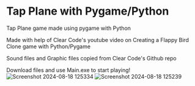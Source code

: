 # Tap Plane with Pygame/Python
Tap Plane game made using pygame with Python

Made with help of Clear Code's youtube video on Creating a Flappy Bird Clone game with Python/Pygame

Sound files and Graphic files copied from Clear Code's Github repo


Download files and use Main.exe to start playing!
![Screenshot 2024-08-18 125334](https://github.com/user-attachments/assets/0c2942a9-10a3-4eb3-8b18-fda8d5255bc4)
![Screenshot 2024-08-18 125239](https://github.com/user-attachments/assets/4636d18c-e682-48e3-b94e-606e343a91e9)
